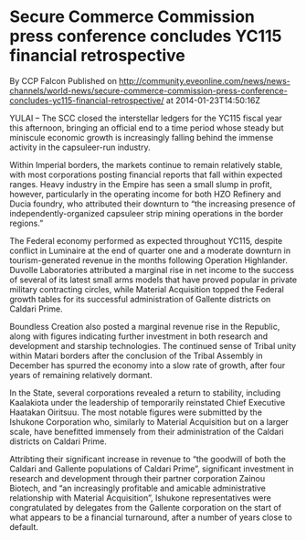 # Secure Commerce Commission press conference concludes YC115 financial retrospective
By CCP Falcon
Published on http://community.eveonline.com/news/news-channels/world-news/secure-commerce-commission-press-conference-concludes-yc115-financial-retrospective/ at 2014-01-23T14:50:16Z

YULAI – The SCC closed the interstellar ledgers for the YC115 fiscal year this afternoon, bringing an official end to a time period whose steady but miniscule economic growth is increasingly falling behind the immense activity in the capsuleer-run industry.

Within Imperial borders, the markets continue to remain relatively stable, with most corporations posting financial reports that fall within expected ranges. Heavy industry in the Empire has seen a small slump in profit, however, particularly in the operating income for both HZO Refinery and Ducia foundry, who attributed their downturn to “the increasing presence of independently-organized capsuleer strip mining operations in the border regions.”

The Federal economy performed as expected throughout YC115, despite conflict in Luminaire at the end of quarter one and a moderate downturn in tourism-generated revenue in the months following Operation Highlander. Duvolle Laboratories attributed a marginal rise in net income to the success of several of its latest small arms models that have proved popular in private military contracting circles, while Material Acquisition topped the Federal growth tables for its successful administration of Gallente districts on Caldari Prime.

Boundless Creation also posted a marginal revenue rise in the Republic, along with figures indicating further investment in both research and development and starship technologies. The continued sense of Tribal unity within Matari borders after the conclusion of the Tribal Assembly in December has spurred the economy into a slow rate of growth, after four years of remaining relatively dormant.

In the State, several corporations revealed a return to stability, including Kaalakiota under the leadership of temporarily reinstated Chief Executive Haatakan Oiritsuu. The most notable figures were submitted by the Ishukone Corporation who, similarly to Material Acquisition but on a larger scale, have benefitted immensely from their administration of the Caldari districts on Caldari Prime.

Attribting their significant increase in revenue to “the goodwill of both the Caldari and Gallente populations of Caldari Prime”, significant investment in research and development through their partner corporation Zainou Biotech, and “an increasingly profitable and amicable administrative relationship with Material Acquisition”, Ishukone representatives were congratulated by delegates from the Gallente corporation on the start of what appears to be a financial turnaround, after a number of years close to default.

